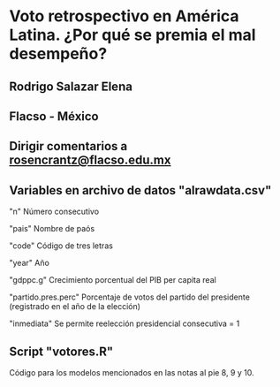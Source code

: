# Voto retrospectivo en América Latina. ¿Por qué se premia el mal desempeño?
## Rodrigo Salazar Elena
## Flacso - México
## Dirigir comentarios a rosencrantz@flacso.edu.mx

## Variables en archivo de datos "alrawdata.csv"

"n"                     Número consecutivo

"pais"                  Nombre de paós

"code"                  Código de tres letras

"year"                  Año

"gdppc.g"               Crecimiento porcentual del PIB per capita real

"partido.pres.perc"     Porcentaje de votos del partido del presidente (registrado en el año de la elección)

"inmediata"             Se permite reelección presidencial consecutiva = 1

## Script "votores.R"
Código para los modelos mencionados en las notas al pie 8, 9 y 10.
